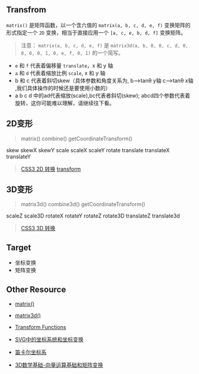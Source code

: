 ## Transfrom

`matrix()` 是矩阵函数，以一个含六值的 `matrix(a, b, c, d, e, f)` 变换矩阵的形式指定一个 `2D` 变换，相当于直接应用一个 `[a, c, e, b, d, f]` 变换矩阵。

> 注意： `matrix(a, b, c, d, e, f)` 是 `matrix3d(a, b, 0, 0, c, d, 0, 0, 0, 0, 1, 0, e, f, 0, 1)` 的一个简写。

- `e` 和 `f` 代表着偏移量 `translate`，x 和 y 轴
- `a` 和 `d` 代表着缩放比例 `scale`, x 和 y 轴
- b 和 c 代表着斜切skew（具体参数和角度关系为, b-->tanθ y轴 c-->tanθ x轴 ,我们具体操作的时候还是要使用小数的）
- a b c d 中的ad代表缩放(scale),bc代表者斜切(skew); abcd四个参数代表着旋转，这你可能难以理解，请继续往下看。

## 2D变形 

> matrix()  combine()  getCoordinateTransform()

skew skewX skewY
scale scaleX scaleY 
rotate 
translate translateX translateY 

> [CSS3 2D 转换](https://www.w3school.com.cn/css3/css3_2dtransform.asp)
> [transform](https://developer.mozilla.org/zh-CN/docs/Web/CSS/transform-function/rotate)

## 3D变形

> matrix3d()  combine3d()  getCoordinateTransform()

scaleZ scale3D
rotateX rotateY rotateZ rotate3D 
translateZ translate3d

> [CSS3 3D 转换](https://www.w3school.com.cn/css3/css3_3dtransform.asp)

## Target

- 坐标变换
- 矩阵变换


## Other Resource

- [matrix()](https://developer.mozilla.org/zh-CN/docs/Web/CSS/transform-function/matrix)

- [matrix3d()](https://developer.mozilla.org/zh-CN/docs/Web/CSS/transform-function/matrix)

- [Transform Functions](https://drafts.csswg.org/css-transforms-2/#Rotate3dDefined)


- [SVG中的坐标系统和坐标变换](https://segmentfault.com/a/1190000004320934)

- [笛卡尔坐标系](https://zh.wikipedia.org/wiki/%E7%AC%9B%E5%8D%A1%E5%B0%94%E5%9D%90%E6%A0%87%E7%B3%BB)

- [3D数学基础-向量运算基础和矩阵变换](http://frankorz.com/2017/09/22/basic-of-vector-and-matrix-transformation/#%E4%BA%8C%E7%BB%B4%E7%A9%BA%E9%97%B4%E4%B8%8B%E7%9A%84%E6%97%8B%E8%BD%AC)
